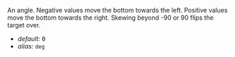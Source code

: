 An angle. Negative values move the bottom towards the left. Positive values move the bottom towards the right. Skewing beyond -90 or 90 flips the target over.

* _default:_ <samp class="number">0</samp>
* _alias:_ <code>deg</code>